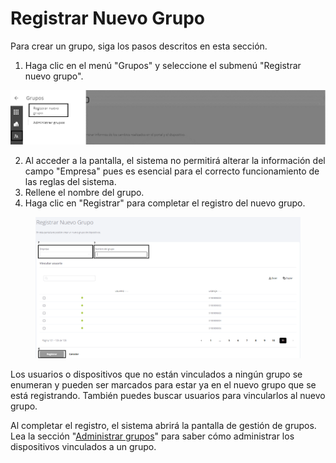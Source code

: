 # Registrar Nuevo Grupo

Para crear un grupo, siga los pasos descritos en esta sección.

1. Haga clic en el menú "Grupos" y seleccione el submenú "Registrar nuevo grupo".

![](<../../.gitbook/assets/0 (7).png>)

2. Al acceder a la pantalla, el sistema no permitirá alterar la información del campo "Empresa" pues es esencial para el correcto funcionamiento de las reglas del sistema.
3. Rellene el nombre del grupo.
4. Haga clic en "Registrar" para completar el registro del nuevo grupo.

<figure><img src="../../.gitbook/assets/Captura de tela 2024-06-12 105154.png" alt=""><figcaption></figcaption></figure>

Los usuarios o dispositivos que no están vinculados a ningún grupo se enumeran y pueden ser marcados para estar ya en el nuevo grupo que se está registrando. También puedes buscar usuarios para vincularlos al nuevo grupo.

Al completar el registro, el sistema abrirá la pantalla de gestión de grupos. Lea la sección "[Administrar grupos](administrar-grupos.md)" para saber cómo administrar los dispositivos vinculados a un grupo.
